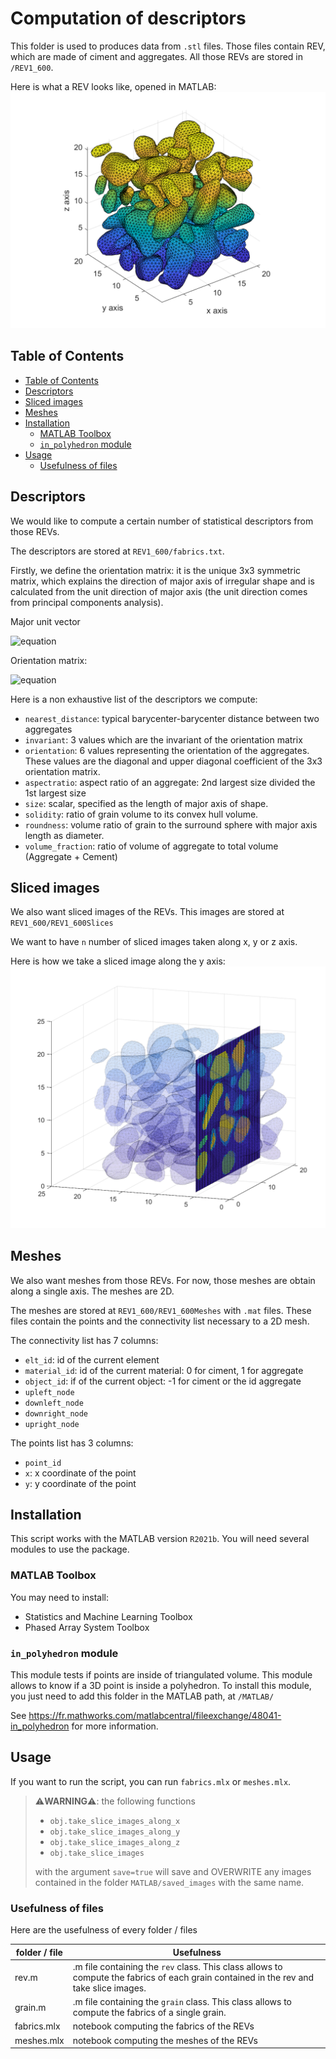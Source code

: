 # Computation of descriptors

This folder is used to produces data from `.stl` files. Those files contain REV, which are made of ciment and aggregates. All those REVs are stored in `/REV1_600`.

Here is what a REV looks like, opened in MATLAB:
![Alt text](images/rev.png?raw=true "REV")

## Table of Contents

- [Table of Contents](#table-of-contents)
- [Descriptors](#descriptors)
- [Sliced images](#sliced-images)
- [Meshes](#meshes)
- [Installation](#installation)
  - [MATLAB Toolbox](#matlab-toolbox)
  - [`in_polyhedron` module](#-in-polyhedron--module)
- [Usage](#usage)
  - [Usefulness of files](#usefulness-of-files)

## Descriptors

We would like to compute a certain number of statistical descriptors from those REVs.

The descriptors are stored at `REV1_600/fabrics.txt`.

Firstly, we define the orientation matrix: it is the unique 3x3 symmetric matrix, which explains the direction of major axis of irregular shape and is calculated from the unit direction of major axis (the unit direction comes from principal components analysis).

Major unit vector

![equation](https://latex.codecogs.com/svg.image?\overrightarrow{n}&space;=&space;[n_1,&space;n_2,&space;n_3]^T)

Orientation matrix:

![equation](https://latex.codecogs.com/svg.image?[F_{ij}]&space;=&space;\overrightarrow{n}\overrightarrow{n}^T)

Here is a non exhaustive list of the descriptors we compute:

- `nearest_distance`: typical barycenter-barycenter distance between two aggregates
- `invariant`: 3 values which are the invariant of the orientation matrix
- `orientation`: 6 values representing the orientation of the aggregates. These values are the diagonal and upper diagonal coefficient of the 3x3 orientation matrix.
- `aspectratio`: aspect ratio of an aggregate: 2nd largest size divided the 1st largest size
- `size`: scalar, specified as the length of major axis of shape.
- `solidity`: ratio of grain volume to its convex hull volume.
- `roundness`: volume ratio of grain to the surround sphere with major axis length as diameter.
- `volume_fraction`: ratio of volume of aggregate to total volume (Aggregate + Cement)

## Sliced images

We also want sliced images of the REVs. This images are stored at `REV1_600/REV1_600Slices`

We want to have `n` number of sliced images taken along x, y or z axis.

Here is how we take a sliced image along the y axis:
![Alt text](images/slice.png?raw=true "Slice")

## Meshes

We also want meshes from those REVs. For now, those meshes are obtain along a single axis. The meshes are 2D.

The meshes are stored at `REV1_600/REV1_600Meshes` with `.mat` files. These files contain the points and the connectivity list necessary to a 2D mesh.

The connectivity list has 7 columns:

- `elt_id`: id of the current element
- `material_id`: id of the current material: 0 for ciment, 1 for aggregate
- `object_id`: if of the current object: -1 for ciment or the id aggregate
- `upleft_node`
- `downleft_node`
- `downright_node`
- `upright_node`

The points list has 3 columns:

- `point_id`
- `x`: x coordinate of the point
- `y`: y coordinate of the point

## Installation

This script works with the MATLAB version `R2021b`.
You will need several modules to use the package.

### MATLAB Toolbox

You may need to install:

- Statistics and Machine Learning Toolbox
- Phased Array System Toolbox

### `in_polyhedron` module

This module tests if points are inside of triangulated volume. This module allows to know if a 3D point is inside a polyhedron. To install this module, you just need to add this folder in the MATLAB path, at `/MATLAB/`

See <https://fr.mathworks.com/matlabcentral/fileexchange/48041-in_polyhedron> for more information.

## Usage

If you want to run the script, you can run `fabrics.mlx` or `meshes.mlx`.

> ⚠️**WARNING**⚠️: the following functions
>
> - `obj.take_slice_images_along_x`
> - `obj.take_slice_images_along_y`
> - `obj.take_slice_images_along_z`
> - `obj.take_slice_images`
>
> with the argument `save=true` will save and OVERWRITE any images contained in the folder `MATLAB/saved_images` with the same name.

### Usefulness of files

Here are the usefulness of every folder / files

| folder / file | Usefulness |
|---|---|
| rev.m | .m file containing the `rev` class. This class allows to compute the fabrics of each grain contained in the rev and take slice images. |
| grain.m | .m file containing the `grain` class. This class allows to compute the fabrics of a single grain. |
| fabrics.mlx | notebook computing the fabrics of the REVs |
| meshes.mlx | notebook computing the meshes of the REVs |
